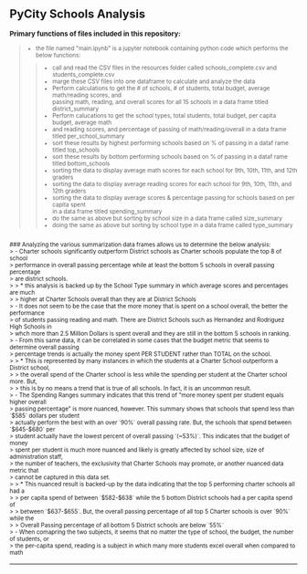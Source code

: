 <font size="0.8">

# PyCity Schools Analysis
### Primary functions of files included in this repository:
> - the file named "main.ipynb" is a jupyter notebook containing python code which performs the below functions:<br>
> > * call and read the CSV files in the resources folder called schools_complete.csv and students_complete.csv<br>
> > * marge these CSV files into one dataframe to calculate and analyze the data<br>
> > * Perform calculations to get the # of schools, # of students, total budget, average math/reading scores, and<br>
> > passing math, reading, and overall scores for all 15 schools in a data frame titled district_summary<br>
> > * Perform calucations to get the school types, total students, total budget, per capita budget, average math<br>
> > * and reading scores, and percentage of passing of math/reading/overall in a data frame titled per_school_summary<br>
> > * sort these results by highest performing schools based on % of passing in a dataf rame titled top_schools<br>
> > * sort these results by bottom performing schools based on % of passing in a dataf rame titled bottom_schools<br>
> > * sorting the data to display average math scores for each school for 9th, 10th, 11th, and 12th graders<br>
> > * sorting the data to display average reading scores for each school for 9th, 10th, 11th, and 12th graders<br>
> > * sorting the data to display average scores & percentage passing for schools based on per capita spent<br>
> > in a data frame titled spending_summary<br>
> > * do the same as above but sorting by school size in a data frame called size_summary<br>
> > * doing the same as above but sorting by school type in a data frame called type_summary<br>
<br>
### Analyzing the various summarization data frames allows us to determine the below analysis:<br>
> - Charter schools significantly outperform District schools as Charter schools populate the top 8 of school<br>
> performance in overall passing percentage while at least the bottom 5 schools in overall passing percentage<br> 
> are district schools.<br>
> > * this analysis is backed up by the School Type summary in which average scores and percentages are much<br>
> > higher at Charter Schools overall than they are at District Schools<br>
> - It does not seem to be the case that the more money that is spent on a school overall, the better the performance<br>
> of students passing reading and math.  There are District Schools such as Hernandez and Rodriguez High Schools in<br> 
> whch more than 2.5 Million Dollars is spent overall and they are still in the bottom 5 schools in ranking.<br>
> - From this same data, it can be correlated in some cases that the budget metric that seems to determine overall passing<br>
> percentage trends is actually the money spent PER STUDENT rather than TOTAL on the school.<br>
> > * This is represented by many instances in which the students at a Charter School outperform a District school,<br>
> > the overall spend of the Charter school is less while the spending per student at the Charter school more. But,<br>
> > this is by no means a trend that is true of all schools.  In fact, it is an uncommon result.<br>
> - The Spending Ranges summary indicates that this trend of "more money spent per student equals higher overall<br> 
> passing percentage" is more nuanced, however. This summary shows that schools that spend less than `$585` dollars per student<br>
> actually perform the best with an over `90%` overall passing rate.  But, the schools that spend between `$645-$680` per<br>
> student actually have the lowest percent of overall passing `(~53%)`.  This indicates that the budget of money<br>
> spent per student is much more nuanced and likely is greatly affected by school size, size of administration staff,<br>
> the number of teachers, the exclusivity that Charter Schools may promote,  or another nuanced data metric that<br> 
> cannot be captured in this data set.<br>  
> > * This nuanced result is backed-up by the data indicating that the top 5 performing charter schools all had a<br>
> > per capita spend of between `$582-$638` while the 5 bottom District schools had a per capita spend of<br>
> > between `$637-$655`.  But, the overall passing percentage of all top 5 Charter schools is over `90%` while the<br>
> > Overall Passing percentage of all bottom 5 District schools are below `55%`<br>
> - When comapring the two subjects, it seems that no matter the type of school, the budget, the number of students, or<br>
> the per-capita spend, reading is a subject in which many more students excel overall when compared to math<br>
</font>

---
